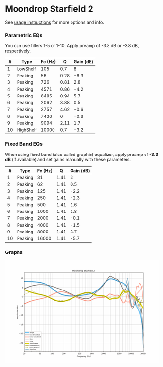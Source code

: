 # Moondrop Starfield 2
See [usage instructions](https://github.com/jaakkopasanen/AutoEq#usage) for more options and info.

### Parametric EQs
You can use filters 1-5 or 1-10. Apply preamp of -3.8 dB or -3.8 dB, respectively.

|   # | Type      |   Fc (Hz) |    Q |   Gain (dB) |
|-----|-----------|-----------|------|-------------|
|   1 | LowShelf  |       105 | 0.7  |         8   |
|   2 | Peaking   |        56 | 0.28 |        -6.3 |
|   3 | Peaking   |       726 | 0.81 |         2.8 |
|   4 | Peaking   |      4571 | 0.86 |        -4.2 |
|   5 | Peaking   |      6485 | 0.94 |         5.7 |
|   6 | Peaking   |      2062 | 3.88 |         0.5 |
|   7 | Peaking   |      2757 | 4.62 |        -0.6 |
|   8 | Peaking   |      7436 | 6    |        -0.8 |
|   9 | Peaking   |      9094 | 2.11 |         1.7 |
|  10 | HighShelf |     10000 | 0.7  |        -3.2 |

### Fixed Band EQs
When using fixed band (also called graphic) equalizer, apply preamp of **-3.3 dB** (if available) and set gains manually with these parameters.

|   # | Type    |   Fc (Hz) |    Q |   Gain (dB) |
|-----|---------|-----------|------|-------------|
|   1 | Peaking |        31 | 1.41 |         3   |
|   2 | Peaking |        62 | 1.41 |         0.5 |
|   3 | Peaking |       125 | 1.41 |        -2.2 |
|   4 | Peaking |       250 | 1.41 |        -2.3 |
|   5 | Peaking |       500 | 1.41 |         1.6 |
|   6 | Peaking |      1000 | 1.41 |         1.8 |
|   7 | Peaking |      2000 | 1.41 |        -0.1 |
|   8 | Peaking |      4000 | 1.41 |        -1.5 |
|   9 | Peaking |      8000 | 1.41 |         3.7 |
|  10 | Peaking |     16000 | 1.41 |        -5.7 |

### Graphs
![](./Moondrop%20Starfield%202.png)
